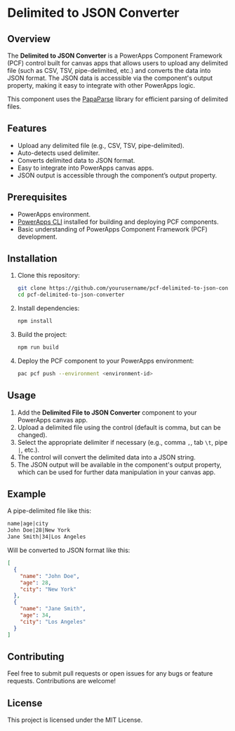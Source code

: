 # Delimited to JSON Converter

## Overview

The **Delimited to JSON Converter** is a PowerApps Component Framework (PCF) control built for canvas apps that allows users to upload any delimited file (such as CSV, TSV, pipe-delimited, etc.) and converts the data into JSON format. The JSON data is accessible via the component's output property, making it easy to integrate with other PowerApps logic.

This component uses the [PapaParse](https://www.papaparse.com/) library for efficient parsing of delimited files.

## Features

- Upload any delimited file (e.g., CSV, TSV, pipe-delimited).
- Auto-detects used delimiter.
- Converts delimited data to JSON format.
- Easy to integrate into PowerApps canvas apps.
- JSON output is accessible through the component’s output property.

## Prerequisites

- PowerApps environment.
- [PowerApps CLI](https://learn.microsoft.com/en-us/power-apps/developer/component-framework/implementing-controls-using-typescript) installed for building and deploying PCF components.
- Basic understanding of PowerApps Component Framework (PCF) development.

## Installation

1. Clone this repository:

    ```bash
    git clone https://github.com/yourusername/pcf-delimited-to-json-converter.git
    cd pcf-delimited-to-json-converter
    ```

2. Install dependencies:

    ```bash
    npm install
    ```

3. Build the project:

    ```bash
    npm run build
    ```

4. Deploy the PCF component to your PowerApps environment:

    ```bash
    pac pcf push --environment <environment-id>
    ```

## Usage

1. Add the **Delimited File to JSON Converter** component to your PowerApps canvas app.
2. Upload a delimited file using the control (default is comma, but can be changed).
3. Select the appropriate delimiter if necessary (e.g., comma `,`, tab `\t`, pipe `|`, etc.).
4. The control will convert the delimited data into a JSON string.
5. The JSON output will be available in the component's output property, which can be used for further data manipulation in your canvas app.

## Example

A pipe-delimited file like this:

```txt
name|age|city
John Doe|28|New York
Jane Smith|34|Los Angeles
```

Will be converted to JSON format like this:
```json
[
  {
    "name": "John Doe",
    "age": 28,
    "city": "New York"
  },
  {
    "name": "Jane Smith",
    "age": 34,
    "city": "Los Angeles"
  }
]
```

## Contributing
Feel free to submit pull requests or open issues for any bugs or feature requests. Contributions are welcome!

## License
This project is licensed under the MIT License.
